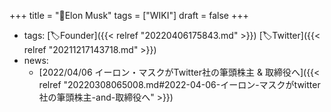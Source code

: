 +++
title = "👨Elon Musk"
tags = ["WIKI"]
draft = false
+++

-   tags: [🏷Founder]({{< relref "20220406175843.md" >}}) [🏷Twitter]({{< relref "20211217143718.md" >}})
-   news:
    -   [2022/04/06 イーロン・マスクがTwitter社の筆頭株主 & 取締役へ]({{< relref "20220308065008.md#2022-04-06-イーロン-マスクがtwitter社の筆頭株主-and-取締役へ" >}})
